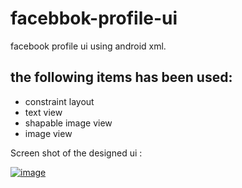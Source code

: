 # facebbok-profile-ui

facebook profile ui using android xml.

the following items has been used:
------------------------------
- constraint layout
- text view
- shapable image view 
- image view 

Screen shot of the designed ui :

[
![image](https://user-images.githubusercontent.com/72321097/128647983-96700914-9fa3-4194-93b8-b43865882772.png)
](url)
